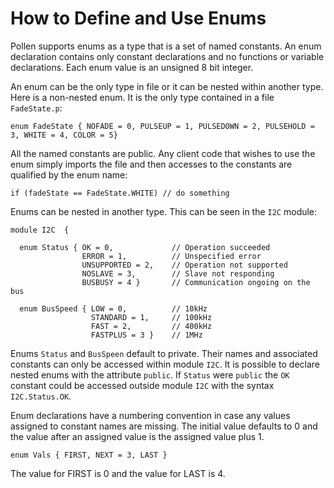 
How to Define and Use Enums
===========================

Pollen supports enums as a type that is a set of named constants. An enum declaration contains only constant declarations and no functions or variable declarations. Each enum value is an unsigned 8 bit integer. 

An enum can be the only type in file or it can be nested within another type. Here is a non-nested enum. It is the only type contained in a file `FadeState.p`:

    enum FadeState { NOFADE = 0, PULSEUP = 1, PULSEDOWN = 2, PULSEHOLD = 3, WHITE = 4, COLOR = 5}

All the named constants are public. Any client code that wishes to use the enum simply imports the file and then accesses to the constants are qualified by the enum name:

    if (fadeState == FadeState.WHITE) // do something

Enums can be nested in another type. This can be seen in the `I2C` module: 

    module I2C  {
    
      enum Status { OK = 0,             // Operation succeeded
                    ERROR = 1,          // Unspecified error
                    UNSUPPORTED = 2,    // Operation not supported
                    NOSLAVE = 3,        // Slave not responding
                    BUSBUSY = 4 }       // Communication ongoing on the bus
    
      enum BusSpeed { LOW = 0,          // 10kHz
                      STANDARD = 1,     // 100kHz
                      FAST = 2,         // 400kHz
                      FASTPLUS = 3 }    // 1MHz
    

Enums `Status` and `BusSpeen` default to private. Their names and associated constants can only be accessed within module `I2C`. It is possible to declare nested enums with the attribute `public`. If `Status` were `public` the `OK` constant could be accessed outside module `I2C` with the syntax `I2C.Status.OK`.

Enum declarations have a numbering convention in case any values assigned to constant names are missing. The initial value defaults to 0 and the value after an assigned value is the assigned value plus 1. 

    enum Vals { FIRST, NEXT = 3, LAST }

The value for FIRST is 0 and the value for LAST is 4.
